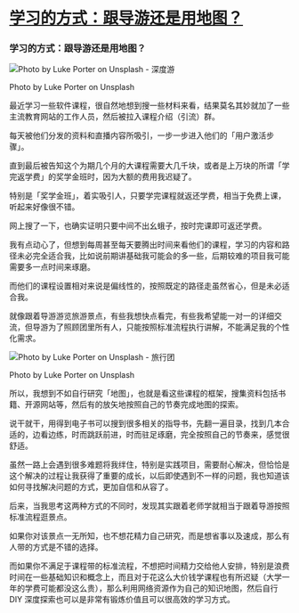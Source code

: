 # [学习的方式：跟导游还是用地图？](https://github.com/nuanhuo17/HangDa-blog/issues/7)

### 学习的方式：跟导游还是用地图？

![Photo by Luke Porter on Unsplash - 深度游](https://nuanhuo17-1306497494.cos.ap-chongqing.myqcloud.com/img/Photo%20by%20Luke%20Porter%20on%20Unsplash%20-%20%E6%B7%B1%E5%BA%A6%E6%B8%B8.jpg)

Photo by Luke Porter on Unsplash

最近学习一些软件课程，很自然地想到搜一些材料来看，结果莫名其妙就加了一些主流教育网站的工作人员，然后被拉入课程介绍（引流）群。

每天被他们分发的资料和直播内容所吸引，一步一步进入他们的「用户激活步骤」。

直到最后被告知这个为期几个月的大课程需要大几千块，或者是上万块的所谓「学完返学费」的奖学金班时，因为大额的费用我迟疑了。

特别是「奖学金班」，着实吸引人，只要学完课程就返还学费，相当于免费上课，听起来好像很不错。

网上搜了一下，也确实证明只要中间不出幺蛾子，按时完课即可返还学费。

我有点动心了，但想到每周甚至每天要腾出时间来看他们的课程，学习的内容和路径未必完全适合我，比如说前期讲基础我可能会的多一些，后期较难的项目我可能需要多一点时间来琢磨。

而他们的课程设置相对来说是偏线性的，按照既定的路径走虽然省心，但是未必适合我。

就像跟着导游游览旅游景点，有些我想快点看完，有些我希望能一对一的详细交流，但导游为了照顾团里所有人，只能按照标准流程执行讲解，不能满足我的个性化需求。

![Photo by Luke Porter on Unsplash - 旅行团](https://nuanhuo17-1306497494.cos.ap-chongqing.myqcloud.com/img/Photo%20by%20Luke%20Porter%20on%20Unsplash%20-%20%E6%97%85%E8%A1%8C%E5%9B%A2.jpg)

Photo by Luke Porter on Unsplash

所以，我想到不如自行研究「地图」，也就是看这些课程的框架，搜集资料包括书籍、开源网站等，然后有的放矢地按照自己的节奏完成地图的探索。

说干就干，用得到电子书可以搜到很多相关的指导书，先翻一遍目录，找到几本合适的，边看边练，时而跳跃前进，时而驻足琢磨，完全按照自己的节奏来，感觉很舒适。

虽然一路上会遇到很多难题将我绊住，特别是实践项目，需要耐心解决，但恰恰是这个解决的过程让我获得了重要的成长，以后即使遇到不一样的问题，我也知道该如何寻找解决问题的方式，更加自信和从容了。

后来，当我思考这两种方式的不同时，发现其实跟着老师学就相当于跟着导游按照标准流程逛景点。

如果你对该景点一无所知，也不想花精力自己研究，而是想省事以及速成，那么有人带的方式是不错的选择。

而如果你不满足于课程带的标准流程，不想把时间精力交给他人安排，特别是浪费时间在一些基础知识和概念上，而且对于花这么大价钱学课程也有所迟疑（大学一年的学费可能都没这么贵），那么利用网络资源作为自己的知识地图，然后自行 DIY 深度探索也可以是非常有锻炼价值且可以很高效的学习方式。